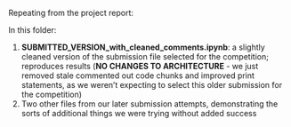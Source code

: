Repeating from the project report:

In this folder:
1) **SUBMITTED_VERSION_with_cleaned_comments.ipynb**: a slightly cleaned version of the submission file selected for the competition; reproduces results (**NO CHANGES TO ARCHITECTURE** -  we just removed stale commented out code chunks and improved print statements, as we weren’t expecting to select this older submission for the competition)
2) Two other files from our later submission attempts, demonstrating the sorts of additional things we were trying without added success
